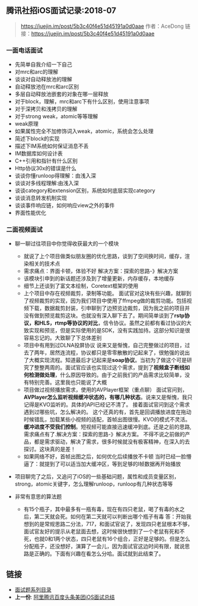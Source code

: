 ##  腾讯社招iOS面试记录:2018-07

> https://juejin.im/post/5b3c40f4e51d45191a0d0aae
> 作者：AceDong
> 链接：https://juejin.im/post/5b3c40f4e51d45191a0d0aae

### 一面电话面试
* 先简单自我介绍一下自己
* 对mrc和arc的理解
* 谈谈对自动释放池的理解
* 自动释放池在mrc和arc区别
* 多层自动释放池嵌套的对象在哪一层释放
* 对于block，理解，mrc和arc下有什么区别，使用注意事项
* 对于深拷贝和浅拷贝的理解
* 对于strong weak，atomic等等理解
* weak原理
* 如果属性完全不加修饰词入weak，atomic，系统会怎么处理
* 简述下block的实现
* 描述下IM系统如何保证消息不丢
* IM数据库如何设计表
* C++引用和指针有什么区别
* Http协议30x的错误是什么
* 谈谈你懂runloop得理解：由浅入深
* 谈谈对多线程理解:由浅入深
* 谈谈category和extension区别，系统如何底层实现category
* 谈谈消息转发机制实现
* 谈谈事件响应链，如何响应view之外的事件
* 界面性能优化

### 二面视频面试

- 聊一聊过往项目中你觉得收获最大的一个模块
	- 就说了上个项目做类似朋友圈的优化思路，谈到了空间换时间，缓存，渲染相关的技术点
	- 需求痛点：界面卡顿，体验不好 解决方案：探索的思路-》解决方案
	- 该模块引申到的新话题还涉及到了增量更新，内存缓存，本地缓存
	- 细节上还谈到了富文本绘制，Coretext框架的使用
	- 上个项目中存在视频裁剪，录制等功能。
面试官对这块有些兴趣，就聊到了视频裁剪的实现，因为我们项目中使用了ffmpeg做的裁剪功能。包括视频下载，数据裁剪封装，引申聊到了边预览边裁剪，因为我之前的项目并没有做到预览裁剪这块。也就没有深入聊下去了。期间简单谈到了**rstp协议，和HLS，rtmp等协议的对比**，信令协议。虽然之前都有看过协议的大致实现和预览，但是实际使用的是SDK，没有实践加持。这部分知识是很容易忘记的。大致聊了下总体差别
	- 项目中有用到过DLNA投屏协议
说来又是惭愧，自己完整做过的项目，过去了两年，居然连流程，协议都只是零零散散的记起来了，很勉强的说出了大概实现流程。知道最后才记起来是**soap协议**。当初为了做这个可是研究了整整两周的。面试官应该也实现过这个需求，提到了**视频盒子断线如何检测做处理**，什么原因导致的。由于之前我们的产品需求比较简单，没有特别完善。这里我也只能说了大概
	- 项目做过视频播放需求，使用的AVPlayer框架（重点聊）
面试官问到，**AVPlayer怎么监听视频缓冲状态的，有哪几种状态**。说来又是惭愧，我只记得是KVO监听的。具体的API已经记不清了。
接着面试官问到这个需求遇到过哪些坑，怎么解决的。
这个还真的有，首先是回调播放进度在拖动时候错乱，加载某些小视频的适配，首帧出图很慢。KVO的模式不灵活。**缓冲进度不受我们控制**。短视频可能直接迅速缓冲到底。还是之前的思路,需求痛点有了.解决方案：探索的思路-》解决方案。
不得不说之前做的产品，都是需求驱动，解决了需求，很多时候就没有极客精神，在深入的去探讨。这块真的是差！
	- 如果网络不好，首帧出图之后，如何优化后续播放不卡顿 当时已经一脸懵逼了：就提到了可以适当加大缓冲区，等到足够的I帧数据再开始播放
 
- 项目聊完了之后，又追问了iOS的一些基础问题，属性和成员变量区别，strong，atomic关键字，怎么理解runloop，runloop有几种状态等等 

- 非常有意思的算法题
	- 有15个瓶子，其中最多有一瓶有毒，现在有四只老鼠，喝了有毒的水之后，第二天就会死。如何在第二天就可以判断出哪个瓶子有毒
答：开始我想到的是常规思路二分法，717，和面试官说了，发现四只老鼠根本不够，面试官友好的提示从老鼠面去想，这时候很快想到了一个老鼠有死和不死，也就0和1两个状态，四只老鼠有16个组合，正好是足够的。但是怎么分配瓶子，还没想好，演算了一会儿，因为面试官这边时间有限，就说思路是正确的。下面有兴趣在看怎么分哈。面试就到此结束了。
 



## 链接

- [面试题系列目录](README.md)
-  **上一份**: [阿里腾讯百度头条美团iOS面试总结](interview-iOS-14-阿里腾讯百度头条美团iOS面试总结.md)
